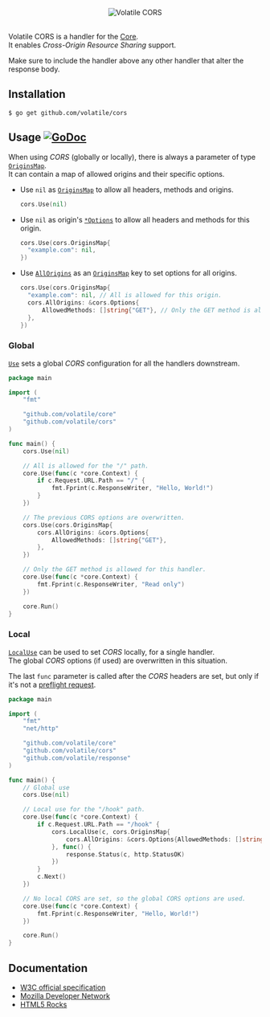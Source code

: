 <p align="center"><img src="http://volatile.whitedevops.com/images/repositories/cors/logo.png" alt="Volatile CORS" title="Volatile CORS"><br><br></p>

Volatile CORS is a handler for the [Core](https://github.com/volatile/core).  
It enables *Cross-Origin Resource Sharing* support.

Make sure to include the handler above any other handler that alter the response body.

## Installation

```Shell
$ go get github.com/volatile/cors
```

## Usage [![GoDoc](https://godoc.org/github.com/volatile/cors?status.svg)](https://godoc.org/github.com/volatile/cors)

When using *CORS* (globally or locally), there is always a parameter of type [`OriginsMap`](https://godoc.org/github.com/volatile/cors#OriginsMap).  
It can contain a map of allowed origins and their specific options.

- Use `nil` as [`OriginsMap`](https://godoc.org/github.com/volatile/cors#OriginsMap) to allow all headers, methods and origins.
  ```Go
  cors.Use(nil)
  ```

- Use `nil` as origin's [`*Options`](https://godoc.org/github.com/volatile/cors#Options) to allow all headers and methods for this origin.
  ```Go
  cors.Use(cors.OriginsMap{
  	"example.com": nil,
  })
  ```

- Use [`AllOrigins`](https://godoc.org/github.com/volatile/cors#AllOrigins) as an [`OriginsMap`](https://godoc.org/github.com/volatile/cors#OriginsMap) key to set options for all origins.
  ```Go
  cors.Use(cors.OriginsMap{
  	"example.com": nil, // All is allowed for this origin.
  	cors.AllOrigins: &cors.Options{
  		AllowedMethods: []string{"GET"}, // Only the GET method is allowed for the others.
  	},
  })
  ```

### Global

[`Use`](https://godoc.org/github.com/volatile/cors#Use) sets a global *CORS* configuration for all the handlers downstream.

```Go
package main

import (
	"fmt"

	"github.com/volatile/core"
	"github.com/volatile/cors"
)

func main() {
	cors.Use(nil)

	// All is allowed for the "/" path.
	core.Use(func(c *core.Context) {
		if c.Request.URL.Path == "/" {
			fmt.Fprint(c.ResponseWriter, "Hello, World!")
		}
	})

	// The previous CORS options are overwritten.
	cors.Use(cors.OriginsMap{
		cors.AllOrigins: &cors.Options{
			AllowedMethods: []string{"GET"},
		},
	})

	// Only the GET method is allowed for this handler.
	core.Use(func(c *core.Context) {
		fmt.Fprint(c.ResponseWriter, "Read only")
	})

	core.Run()
}
```

### Local

[`LocalUse`](https://godoc.org/github.com/volatile/cors#LocalUse) can be used to set *CORS* locally, for a single handler.  
The global *CORS* options (if used) are overwritten in this situation.

The last `func` parameter is called after the *CORS* headers are set, but only if it's not a [preflight request](http://www.w3.org/TR/cors/#resource-preflight-requests).

```Go
package main

import (
	"fmt"
	"net/http"

	"github.com/volatile/core"
	"github.com/volatile/cors"
	"github.com/volatile/response"
)

func main() {
	// Global use
	cors.Use(nil)

	// Local use for the "/hook" path.
	core.Use(func(c *core.Context) {
		if c.Request.URL.Path == "/hook" {
			cors.LocalUse(c, cors.OriginsMap{
				cors.AllOrigins: &cors.Options{AllowedMethods: []string{"GET"}},
			}, func() {
				response.Status(c, http.StatusOK)
			})
		}
		c.Next()
	})

	// No local CORS are set, so the global CORS options are used.
	core.Use(func(c *core.Context) {
		fmt.Fprint(c.ResponseWriter, "Hello, World!")
	})

	core.Run()
}
```

## Documentation
- [W3C official specification](http://www.w3.org/TR/cors/)
- [Mozilla Developer Network](https://developer.mozilla.org/en-US/docs/Web/HTTP/Access_control_CORS)
- [HTML5 Rocks](http://www.html5rocks.com/en/tutorials/cors/)
